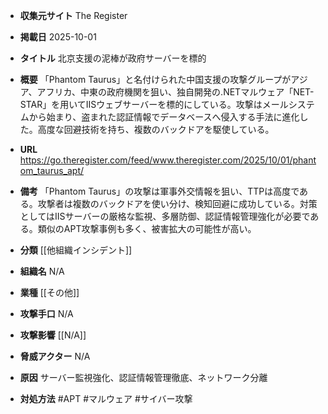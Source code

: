 - **収集元サイト**
The Register

- **掲載日**
2025-10-01

- **タイトル**
北京支援の泥棒が政府サーバーを標的

- **概要**
「Phantom Taurus」と名付けられた中国支援の攻撃グループがアジア、アフリカ、中東の政府機関を狙い、独自開発の.NETマルウェア「NET-STAR」を用いてIISウェブサーバーを標的にしている。攻撃はメールシステムから始まり、盗まれた認証情報でデータベースへ侵入する手法に進化した。高度な回避技術を持ち、複数のバックドアを駆使している。

- **URL**
https://go.theregister.com/feed/www.theregister.com/2025/10/01/phantom_taurus_apt/

- **備考**
「Phantom Taurus」の攻撃は軍事外交情報を狙い、TTPは高度である。攻撃者は複数のバックドアを使い分け、検知回避に成功している。対策としてはIISサーバーの厳格な監視、多層防御、認証情報管理強化が必要である。類似のAPT攻撃事例も多く、被害拡大の可能性が高い。

- **分類**
[[他組織インシデント]]

- **組織名**
N/A

- **業種**
[[その他]]

- **攻撃手口**
N/A

- **攻撃影響**
[[N/A]]

- **脅威アクター**
N/A

- **原因**
サーバー監視強化、認証情報管理徹底、ネットワーク分離

- **対処方法**
#APT #マルウェア #サイバー攻撃
